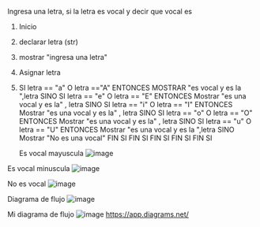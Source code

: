 
Ingresa una letra, si la letra es vocal y decir que vocal es

1. Inicio
2. declarar letra (str)
3. mostrar "ingresa una letra"
4. Asignar letra
5. SI letra == "a" O letra =="A" ENTONCES
      MOSTRAR "es vocal y es la ",letra
      SINO
      SI letra == "e" O letra == "E" ENTONCES
      Mostrar "es una vocal y es la" , letra
      SINO 
      SI letra == "i" O letra == "I" ENTONCES
      Mostrar "es una vocal y es la" , letra 
      SINO
      SI letra == "o" O letra == "O" ENTONCES
      Mostrar "es una vocal y es la" , letra
      SINO 
      SI letra == "u" O letra == "U" ENTONCES
      Mostrar "es una vocal y es la ",letra
      SINO 
      Mostrar "No es una vocal"
      FIN SI
      FIN SI
      FIN SI 
      FIN SI 
      FIN SI 
      
      Es vocal mayuscula 
![image](https://user-images.githubusercontent.com/114308907/194729601-edb7b2c1-f308-4f3d-ac4a-77282bac6f4b.png)

Es vocal minuscula 
![image](https://user-images.githubusercontent.com/114308907/194729611-de5aa047-c521-4dc8-aedf-18d7e8a4a696.png)

No es vocal 
![image](https://user-images.githubusercontent.com/114308907/194729635-445f772f-7cc0-4326-9a2d-2217ad3e5d2a.png)

Diagrama de flujo 
![image](https://user-images.githubusercontent.com/114308907/194729644-1f57d297-de4b-4978-bf12-e4c2aecce7d9.png)

 Mi diagrama de flujo 
 ![image](https://user-images.githubusercontent.com/114308907/194729657-4d46dec0-2d71-4003-80e6-588fee980242.png)
https://app.diagrams.net/

